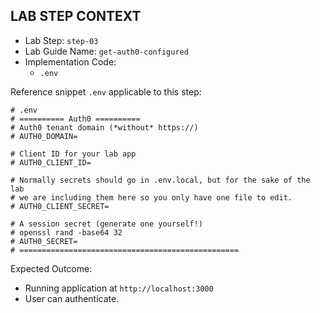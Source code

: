## LAB STEP CONTEXT
- Lab Step: `step-03`
- Lab Guide Name: `get-auth0-configured`
- Implementation Code:
  - `.env`

Reference snippet `.env` applicable to this step:
```dotenv
# .env
# ========== Auth0 ==========
# Auth0 tenant domain (*without* https://)
# AUTH0_DOMAIN=

# Client ID for your lab app
# AUTH0_CLIENT_ID=

# Normally secrets should go in .env.local, but for the sake of the lab
# we are including them here so you only have one file to edit.
# AUTH0_CLIENT_SECRET=

# A session secret (generate one yourself!)
# openssl rand -base64 32
# AUTH0_SECRET=
# =================================================
```

Expected Outcome:
- Running application at `http://localhost:3000`
- User can authenticate.